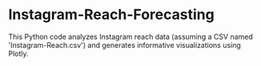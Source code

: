 # Instagram-Reach-Forecasting
This Python code analyzes Instagram reach data (assuming a CSV named 'Instagram-Reach.csv') and generates informative visualizations using Plotly.
